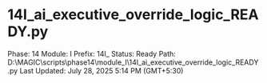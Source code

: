 # 14I_ai_executive_override_logic_READY.py

Phase: 14
Module: I
Prefix: 14I_
Status: Ready
Path: D:\MAGIC\scripts\phase14\module_I\14I_ai_executive_override_logic_READY.py
Last Updated: July 28, 2025 5:14 PM (GMT+5:30)
